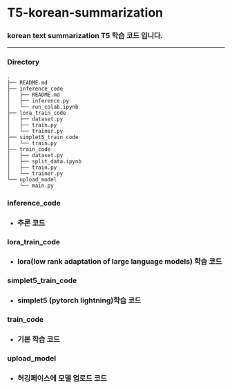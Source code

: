 # T5-korean-summarization

### korean text summarization T5 학습 코드 입니다.
***

### Directory
```
.
├── README.md
├── inference_code
│   ├── README.md
│   ├── inference.py
│   └── run_colab.ipynb
├── lora_train_code
│   ├── dataset.py
│   ├── train.py
│   └── trainer.py
├── simplet5_train_code
│   └── train.py
├── train_code
│   ├── dataset.py
│   ├── split_data.ipynb
│   ├── train.py
│   └── trainer.py
└── upload_model
    └── main.py
```

### inference_code
- ### 추론 코드

### lora_train_code
- ### lora(low rank adaptation of large language models) 학습 코드

### simplet5_train_code
- ### simplet5 (pytorch lightning)학습 코드 

### train_code
- ### 기본 학습 코드

### upload_model
- ### 허깅페이스에 모델 업로드 코드